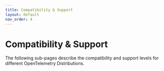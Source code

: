 ```yaml
---
title: Compatibility & Support
layout: default
nav_order: 4
---
```


# Compatibility & Support

The following sub-pages describe the compatibility and support levels for different OpenTelemetry Distributions.